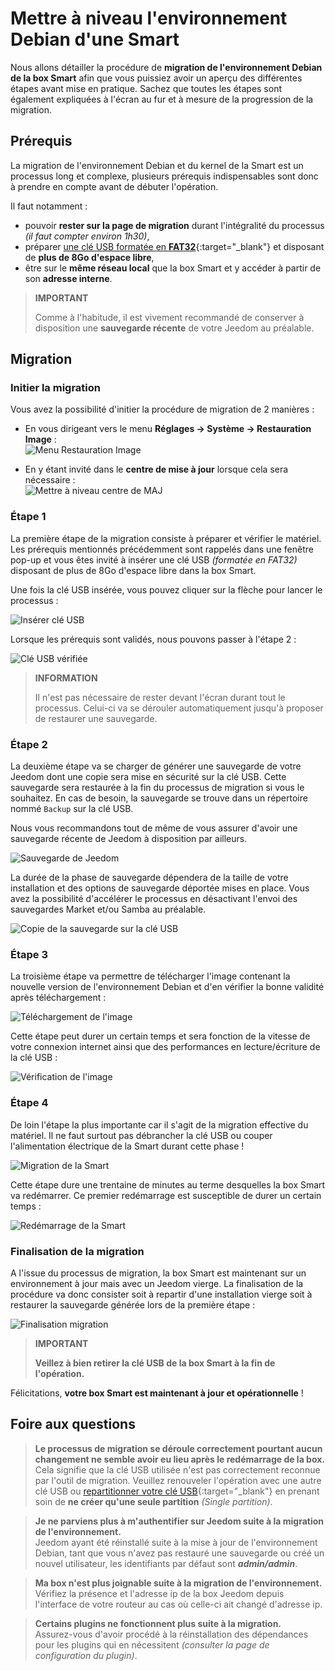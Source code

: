 # Mettre à niveau l'environnement Debian d'une Smart

Nous allons détailler la procédure de **migration de l'environnement Debian de la box Smart** afin que vous puissiez avoir un aperçu des différentes étapes avant mise en pratique. Sachez que toutes les étapes sont également expliquées à l'écran au fur et à mesure de la progression de la migration.

## Prérequis

La migration de l'environnement Debian et du kernel de la Smart est un processus long et complexe, plusieurs prérequis indispensables sont donc à prendre en compte avant de débuter l'opération.

Il faut notamment :

- pouvoir **rester sur la page de migration** durant l'intégralité du processus *(il faut compter environ 1h30)*,
- préparer [une clé USB formatée en **FAT32**](https://fr.wikihow.com/formater-en-FAT32){:target="\_blank"} et disposant de **plus de 8Go d'espace libre**,
- être sur le **même réseau local** que la box Smart et y accéder à partir de son **adresse interne**.

> **IMPORTANT**
>
> Comme à l'habitude, il est vivement recommandé de conserver à disposition une **sauvegarde récente** de votre Jeedom au préalable.

## Migration

### Initier la migration

Vous avez la possibilité d'initier la procédure de migration de 2 manières :

- En vous dirigeant vers le menu **Réglages → Système → Restauration Image** :     
![Menu Restauration Image](images/migrateos-smart01.png)

- En y étant invité dans le **centre de mise à jour** lorsque cela sera nécessaire :     
![Mettre à niveau centre de MAJ](images/migrateos-smart02.png)

### Étape 1

La première étape de la migration consiste à préparer et vérifier le matériel. Les prérequis mentionnés précédemment sont rappelés dans une fenêtre pop-up et vous êtes invité à insérer une clé USB *(formatée en FAT32)* disposant de plus de 8Go d'espace libre dans la box Smart.

Une fois la clé USB insérée, vous pouvez cliquer sur la flèche pour lancer le processus :

![Insérer clé USB](images/migrateos-smart03.png)

Lorsque les prérequis sont validés, nous pouvons passer à l'étape 2 :

![Clé USB vérifiée](images/migrateos-smart04.png)

> **INFORMATION**
>
> Il n'est pas nécessaire de rester devant l'écran durant tout le processus. Celui-ci va se dérouler automatiquement jusqu'à proposer de restaurer une sauvegarde.

### Étape 2

La deuxième étape va se charger de générer une sauvegarde de votre Jeedom dont une copie sera mise en sécurité sur la clé USB. Cette sauvegarde sera restaurée à la fin du processus de migration si vous le souhaitez. En cas de besoin, la sauvegarde se trouve dans un répertoire nommé ``Backup`` sur la clé USB.

Nous vous recommandons tout de même de vous assurer d'avoir une sauvegarde récente de Jeedom à disposition par ailleurs.

![Sauvegarde de Jeedom](images/migrateos-smart05.png)

La durée de la phase de sauvegarde dépendera de la taille de votre installation et des options de sauvegarde déportée mises en place. Vous avez la possibilité d'accélérer le processus en désactivant l'envoi des sauvegardes Market et/ou Samba au préalable.

![Copie de la sauvegarde sur la clé USB](images/migrateos-smart06.png)

### Étape 3

La troisième étape va permettre de télécharger l'image contenant la nouvelle version de l'environnement Debian et d'en vérifier la bonne validité après téléchargement :

![Téléchargement de l'image](images/migrateos-smart07.png)

Cette étape peut durer un certain temps et sera fonction de la vitesse de votre connexion internet ainsi que des performances en lecture/écriture de la clé USB :

![Vérification de l'image](images/migrateos-smart08.png)

### Étape 4

De loin l'étape la plus importante car il s'agit de la migration effective du matériel. Il ne faut surtout pas débrancher la clé USB ou couper l'alimentation électrique de la Smart durant cette phase !

![Migration de la Smart](images/migrateos-smart09.png)

Cette étape dure une trentaine de minutes au terme desquelles la box Smart va redémarrer. Ce premier redémarrage est susceptible de durer un certain temps :

![Redémarrage de la Smart](images/migrateos-smart10.png)

### Finalisation de la migration

A l'issue du processus de migration, la box Smart est maintenant sur un environnement à jour mais avec un Jeedom vierge. La finalisation de la procédure va donc consister soit à repartir d'une installation vierge soit à restaurer la sauvegarde générée lors de la première étape :

![Finalisation migration](images/migrateos-smart11.png)

> **IMPORTANT**
>
> **Veillez à bien retirer la clé USB de la box Smart à la fin de l'opération.**

Félicitations, **votre box Smart est maintenant à jour et opérationnelle** !

## Foire aux questions

> **Le processus de migration se déroule correctement pourtant aucun changement ne semble avoir eu lieu après le redémarrage de la box.**    
> Cela signifie que la clé USB utilisée n'est pas correctement reconnue par l'outil de migration. Veuillez renouveler l'opération avec une autre clé USB ou [repartitionner votre clé USB](https://fr.wikihow.com/partitionner-une-cl%C3%A9-USB){:target="\_blank"} en prenant soin de **ne créer qu'une seule partition** *(Single partition)*.

> **Je ne parviens plus à m'authentifier sur Jeedom suite à la migration de l'environnement.**    
> Jeedom ayant été réinstallé suite à la mise à jour de l'environnement Debian, tant que vous n'avez pas restauré une sauvegarde ou créé un nouvel utilisateur, les identifiants par défaut sont ***admin/admin***.

> **Ma box n'est plus joignable suite à la migration de l'environnement.**    
> Vérifiez la présence et l'adresse ip de la box Jeedom depuis l'interface de votre routeur au cas où celle-ci ait changé d'adresse ip.

> **Certains plugins ne fonctionnent plus suite à la migration.**    
> Assurez-vous d'avoir procédé à la réinstallation des dépendances pour les plugins qui en nécessitent *(consulter la page de configuration du plugin)*.

